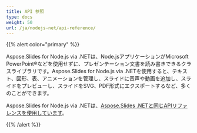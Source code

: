 ```yaml
---
title: API 参照
type: docs
weight: 50
url: /ja/nodejs-net/api-reference/
---
```


{{% alert color="primary" %}} 

Aspose.Slides for Node.js via .NETは、Node.jsアプリケーションがMicrosoft PowerPoint®などを使用せずに、プレゼンテーション文書を読み書きできるクラスライブラリです。Aspose.Slides for Node.js via .NETを使用すると、テキスト、図形、表、アニメーションを管理し、スライドに音声や動画を追加し、スライドをプレビューし、スライドをSVG、PDF形式にエクスポートするなど、多くのことができます。

Aspose.Slides for Node.js via .NETは、[Aspose.Slides .NETと同じAPIリファレンスを使用しています](https://reference.aspose.com/slides/nodejs-net/)。

{{% /alert %}}